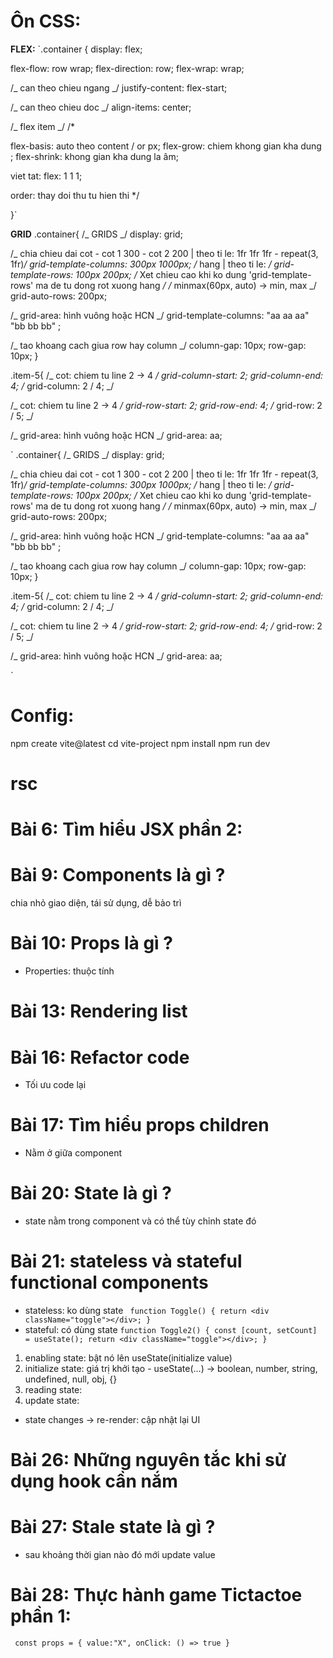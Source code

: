 # Ôn CSS:

**FLEX:**
`.container {
display: flex;

flex-flow: row wrap;
flex-direction: row;
flex-wrap: wrap;

/_ can theo chieu ngang _/
justify-content: flex-start;

/_ can theo chieu doc _/
align-items: center;

/_ flex item _/
/\*

flex-basis: auto theo content / or px;
flex-grow: chiem khong gian kha dung ;
flex-shrink: khong gian kha dung la âm;

viet tat: flex: 1 1 1;

order: thay doi thu tu hien thi
\*/

}`

**GRID**
.container{
/_ GRIDS _/
display: grid;

/_ chia chieu dai cot - cot 1 300 - cot 2 200 | theo ti le: 1fr 1fr 1fr - repeat(3, 1fr)_/
grid-template-columns: 300px 1000px;
/_ hang | theo ti le: _/
grid-template-rows: 100px 200px;
/_ Xet chieu cao khi ko dung 'grid-template-rows' ma de tu dong rot xuong hang _/
/_ minmax(60px, auto) -> min, max _/
grid-auto-rows: 200px;

/_ grid-area: hình vuông hoặc HCN _/
grid-template-columns:
"aa aa aa"
"bb bb bb" ;

/_ tao khoang cach giua row hay column _/
column-gap: 10px;
row-gap: 10px;
}

.item-5{
/_ cot: chiem tu line 2 -> 4 _/
grid-column-start: 2;
grid-column-end: 4;
/_
grid-column: 2 / 4;
_/

/_ cot: chiem tu line 2 -> 4 _/
grid-row-start: 2;
grid-row-end: 4;
/_
grid-row: 2 / 5;
_/

/_ grid-area: hình vuông hoặc HCN _/
grid-area: aa;

`
.container{
/_ GRIDS _/
display: grid;

/_ chia chieu dai cot - cot 1 300 - cot 2 200 | theo ti le: 1fr 1fr 1fr - repeat(3, 1fr)_/
grid-template-columns: 300px 1000px;
/_ hang | theo ti le: _/
grid-template-rows: 100px 200px;
/_ Xet chieu cao khi ko dung 'grid-template-rows' ma de tu dong rot xuong hang _/
/_ minmax(60px, auto) -> min, max _/
grid-auto-rows: 200px;

/_ grid-area: hình vuông hoặc HCN _/
grid-template-columns:
"aa aa aa"
"bb bb bb" ;

/_ tao khoang cach giua row hay column _/
column-gap: 10px;
row-gap: 10px;
}

.item-5{
/_ cot: chiem tu line 2 -> 4 _/
grid-column-start: 2;
grid-column-end: 4;
/_
grid-column: 2 / 4;
_/

/_ cot: chiem tu line 2 -> 4 _/
grid-row-start: 2;
grid-row-end: 4;
/_
grid-row: 2 / 5;
_/

/_ grid-area: hình vuông hoặc HCN _/
grid-area: aa;

`

# Config:

npm create vite@latest
cd vite-project
npm install
npm run dev

# rsc

# Bài 6: Tìm hiểu JSX phần 2:

# Bài 9: Components là gì ?

chia nhỏ giao diện, tái sử dụng, dễ bảo trì

# Bài 10: Props là gì ?

- Properties: thuộc tính

# Bài 13: Rendering list

# Bài 16: Refactor code

- Tối ưu code lại

# Bài 17: Tìm hiểu props children

- Nằm ở giữa component

# Bài 20: State là gì ?

- state nằm trong component và có thể tùy chỉnh state đó

# Bài 21: stateless và stateful functional components

- stateless: ko dùng state
  `
function Toggle() {
   return <div className="toggle"></div>;
}`
- stateful: có dùng state
  `function Toggle2() {
  const [count, setCount] = useState();
  return <div className="toggle"></div>;
}`

1. enabling state: bật nó lên useState(initialize value)
2. initialize state: giá trị khởi tạo - useState(...) -> boolean, number, string, undefined, null, obj, {}
3. reading state:
4. update state:

- state changes -> re-render: cập nhật lại UI

# Bài 26: Những nguyên tắc khi sử dụng hook cần nắm

# Bài 27: Stale state là gì ?

- sau khoảng thời gian nào đó mới update value

# Bài 28: Thực hành game Tictactoe phần 1:

`
const props = {
  value:"X",
  onClick: () => true
}`
